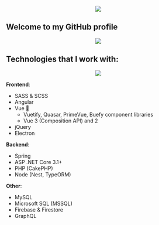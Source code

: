 <p align="center">
<img src="https://i.imgur.com/zhfeCzK.png"/>
</p>

## Welcome to my GitHub profile

<p align="center">

<img src="https://github-readme-stats.vercel.app/api?username=MatijaNovosel&show_icons=True&hide_title=true" />
</p>

## Technologies that I work with:

<p align="center">
<img src="https://github-readme-stats.vercel.app/api/top-langs/?username=MatijaNovosel&layout=compact&langs_count=10&exclude_repo=heroesofcrimson&bg_color=10,ff8a00,e52e71&title_color=fff&text_color=fff" />
</p>


**Frontend**:
- SASS & SCSS
- Angular
- Vue 💞
  - Vuetify, Quasar, PrimeVue, Buefy component libraries
  - Vue 3 (Composition API) and 2
- jQuery
- Electron

**Backend**:
- Spring
- ASP .NET Core 3.1+
- PHP (CakePHP)
- Node (Nest, TypeORM)

**Other**:
- MySQL
- Microsoft SQL (MSSQL)
- Firebase & Firestore
- GraphQL
